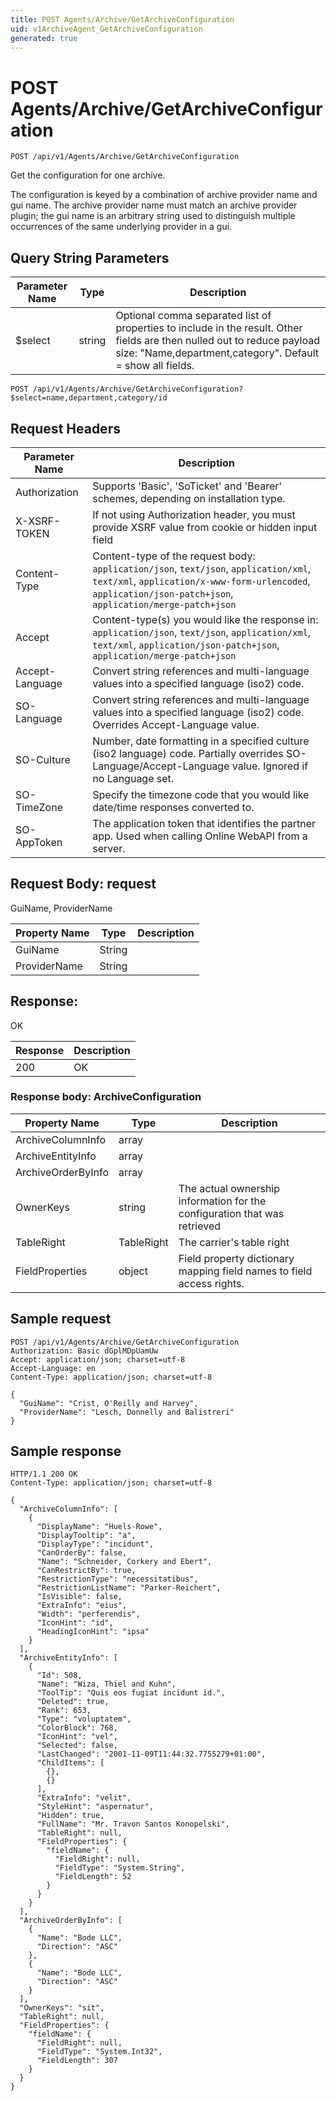 ```yaml
---
title: POST Agents/Archive/GetArchiveConfiguration
uid: v1ArchiveAgent_GetArchiveConfiguration
generated: true
---
```


# POST Agents/Archive/GetArchiveConfiguration

```http
POST /api/v1/Agents/Archive/GetArchiveConfiguration
```

Get the configuration for one archive.


The configuration is keyed by a combination of archive provider name and gui name. The archive provider name must match an archive provider plugin; the gui name is an arbitrary string used to distinguish multiple occurrences of the same underlying provider in a gui.






## Query String Parameters

| Parameter Name | Type |  Description |
|----------------|------|--------------|
| $select | string |  Optional comma separated list of properties to include in the result. Other fields are then nulled out to reduce payload size: "Name,department,category". Default = show all fields. |

```http
POST /api/v1/Agents/Archive/GetArchiveConfiguration?$select=name,department,category/id
```


## Request Headers

| Parameter Name | Description |
|----------------|-------------|
| Authorization  | Supports 'Basic', 'SoTicket' and 'Bearer' schemes, depending on installation type. |
| X-XSRF-TOKEN   | If not using Authorization header, you must provide XSRF value from cookie or hidden input field |
| Content-Type | Content-type of the request body: `application/json`, `text/json`, `application/xml`, `text/xml`, `application/x-www-form-urlencoded`, `application/json-patch+json`, `application/merge-patch+json` |
| Accept         | Content-type(s) you would like the response in: `application/json`, `text/json`, `application/xml`, `text/xml`, `application/json-patch+json`, `application/merge-patch+json` |
| Accept-Language | Convert string references and multi-language values into a specified language (iso2) code. |
| SO-Language | Convert string references and multi-language values into a specified language (iso2) code. Overrides Accept-Language value. |
| SO-Culture | Number, date formatting in a specified culture (iso2 language) code. Partially overrides SO-Language/Accept-Language value. Ignored if no Language set. |
| SO-TimeZone | Specify the timezone code that you would like date/time responses converted to. |
| SO-AppToken | The application token that identifies the partner app. Used when calling Online WebAPI from a server. |

## Request Body: request 

GuiName, ProviderName 

| Property Name | Type |  Description |
|----------------|------|--------------|
| GuiName | String |  |
| ProviderName | String |  |

## Response:

OK

| Response | Description |
|----------------|-------------|
| 200 | OK |

### Response body: ArchiveConfiguration

| Property Name | Type |  Description |
|----------------|------|--------------|
| ArchiveColumnInfo | array |  |
| ArchiveEntityInfo | array |  |
| ArchiveOrderByInfo | array |  |
| OwnerKeys | string | The actual ownership information for the configuration that was retrieved |
| TableRight | TableRight | The carrier's table right |
| FieldProperties | object | Field property dictionary mapping field names to field access rights. |

## Sample request

```http!
POST /api/v1/Agents/Archive/GetArchiveConfiguration
Authorization: Basic dGplMDpUamUw
Accept: application/json; charset=utf-8
Accept-Language: en
Content-Type: application/json; charset=utf-8

{
  "GuiName": "Crist, O'Reilly and Harvey",
  "ProviderName": "Lesch, Donnelly and Balistreri"
}
```

## Sample response

```http_
HTTP/1.1 200 OK
Content-Type: application/json; charset=utf-8

{
  "ArchiveColumnInfo": [
    {
      "DisplayName": "Huels-Rowe",
      "DisplayTooltip": "a",
      "DisplayType": "incidunt",
      "CanOrderBy": false,
      "Name": "Schneider, Corkery and Ebert",
      "CanRestrictBy": true,
      "RestrictionType": "necessitatibus",
      "RestrictionListName": "Parker-Reichert",
      "IsVisible": false,
      "ExtraInfo": "eius",
      "Width": "perferendis",
      "IconHint": "id",
      "HeadingIconHint": "ipsa"
    }
  ],
  "ArchiveEntityInfo": [
    {
      "Id": 508,
      "Name": "Wiza, Thiel and Kuhn",
      "ToolTip": "Quis eos fugiat incidunt id.",
      "Deleted": true,
      "Rank": 653,
      "Type": "voluptatem",
      "ColorBlock": 768,
      "IconHint": "vel",
      "Selected": false,
      "LastChanged": "2001-11-09T11:44:32.7755279+01:00",
      "ChildItems": [
        {},
        {}
      ],
      "ExtraInfo": "velit",
      "StyleHint": "aspernatur",
      "Hidden": true,
      "FullName": "Mr. Travon Santos Konopelski",
      "TableRight": null,
      "FieldProperties": {
        "fieldName": {
          "FieldRight": null,
          "FieldType": "System.String",
          "FieldLength": 52
        }
      }
    }
  ],
  "ArchiveOrderByInfo": [
    {
      "Name": "Bode LLC",
      "Direction": "ASC"
    },
    {
      "Name": "Bode LLC",
      "Direction": "ASC"
    }
  ],
  "OwnerKeys": "sit",
  "TableRight": null,
  "FieldProperties": {
    "fieldName": {
      "FieldRight": null,
      "FieldType": "System.Int32",
      "FieldLength": 307
    }
  }
}
```